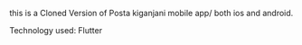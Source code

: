 this is a Cloned Version of Posta kiganjani mobile app/ both ios and android.

Technology used: Flutter